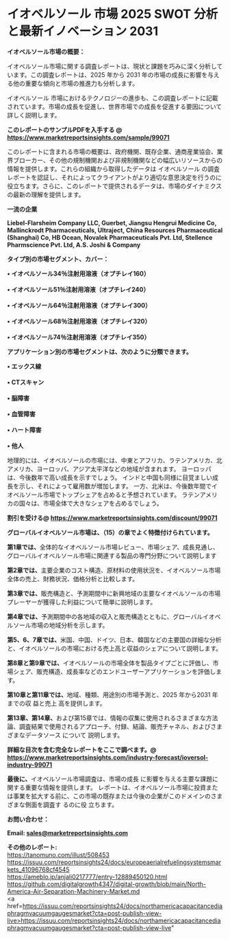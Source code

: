 # イオベルソール 市場 2025 SWOT 分析と最新イノベーション 2031

<strong><b>イオベルソール市場の概要：</b></strong>

イオベルソール市場に関する調査レポートは、現状と課題を巧みに深く分析しています。この調査レポートは、2025 年から 2031 年の市場の成長に影響を与える他の重要な傾向と市場の推進力も分析します。

イオベルソール 市場におけるテクノロジーの進歩も、この調査レポートに記載されています。市場の成長を促進し、世界市場での成長を促進する要因について詳しく説明します。

<strong>このレポートのサンプルPDFを入手する @ <a href=https://www.marketreportsinsights.com/sample/99071>https://www.marketreportsinsights.com/sample/99071</a></strong>

このレポートに含まれる市場の概要は、政府機関、既存企業、通商産業協会、業界ブローカー、その他の規制機関および非規制機関などの幅広いリソースからの情報を提供します。これらの組織から取得したデータは イオベルソール の調査レポートを認証し、それによってクライアントがより適切な意思決定を行うのに役立ちます。さらに、このレポートで提供されるデータは、市場のダイナミクスの最新の理解を提供します。

<strong>一流の企業</strong>

<strong><b>Liebel-Flarsheim Company LLC, Guerbet, Jiangsu Hengrui Medicine Co, Mallinckrodt Pharmaceuticals, Ultraject, China Resources Pharmaceutical (Shanghai) Co, HB Ocean, Novalek Pharmaceuticals Pvt. Ltd, Stellence Pharmscience Pvt. Ltd, A.S. Joshi & Company</b></strong>

<strong><b>タイプ別の市場セグメント、カバー：</b></strong>

<strong>• イオベルソール34％注射用溶液（オプチレイ160）<br><br>• イオベルソール51％注射用溶液（オプチレイ240）<br><br>• イオベルソール64％注射用溶液（オプチレイ300）<br><br>• イオベルソール68％注射用溶液（オプチレイ320）<br><br>• イオベルソール74％注射用溶液（オプチレイ350）</strong>

<strong><b>アプリケーション別の市場セグメントは、次のように分類できます。</b></strong>

<strong>• エックス線<br><br>• CTスキャン<br><br>• 脳障害<br><br>• 血管障害<br><br>• ハート障害<br><br>• 他人</strong>

 地理的には、イオベルソールの市場には、中東とアフリカ、ラテンアメリカ、北アメリカ、ヨーロッパ、アジア太平洋などの地域が含まれます。 ヨーロッパは、今後数年で高い成長を示すでしょう。 インドと中国も同様に目覚ましい成長を示し、それによって雇用数が増加します。 一方、北米は、今後数年間でイオベルソール市場でトップシェアを占めると予想されています。 ラテンアメリカの国々は、市場全体で大きなシェアを占めるでしょう。

<strong>割引を受ける@ <a href=https://www.marketreportsinsights.com/discount/99071>https://www.marketreportsinsights.com/discount/99071</a></strong>

<strong><b>グローバルイオベルソール市場は、（15）の章でよく特徴付けられています。</b></strong>

<strong><b>第</b></strong><strong><b>1章では、</b></strong>全体的なイオベルソール市場レビュー、市場シェア、成長見通し、グローバルイオベルソール市場に関連する製品の専門分野について説明します

<strong><b>第2章では、</b></strong>主要企業のコスト構造、原材料の使用状況を、イオベルソール市場全体の売上、財務状況、価格分析と比較します。

<strong><b>第3章では、</b></strong>販売構造と、予測期間中に新興地域の主要なイオベルソールの市場プレーヤーが獲得した利益について簡単に説明します。

<strong><b>第4章では、</b></strong>予測期間中の各地域の収入と販売構造とともに、グローバルイオベルソール市場の地域分析を示します。

<strong><b>第5、6、7章では、</b></strong>米国、中国、ドイツ、日本、韓国などの主要国の詳細な分析と、イオベルソールの市場における売上高と収益のシェアについて説明します。

<strong><b>第8章と第9章では、</b></strong>イオベルソールの市場全体を製品タイプごとに評価し、市場シェア、販売構造、成長率などのエンドユーザーアプリケーションを評価します。

<strong><b>第10章と第11章では、</b></strong>地域、種類、用途別の市場予測と、2025 年から2031 年までの収 益と売上 高を提供します。

<strong><b>第13章、第14章、</b></strong>および第15章では、情報の収集に使用されるさまざまな方法論、調査結果で使用されるアプローチ、付録、結論、販売チャネル、およびさまざまなデータソース について 説明します。

<strong>詳細な目次を含む完全なレポートをここで調べます。@ <a href=https://www.marketreportsinsights.com/industry-forecast/ioversol-industry-99071>https://www.marketreportsinsights.com/industry-forecast/ioversol-industry-99071</a></strong>

<strong><b>最後に、</b></strong>イオベルソール市場調査は、市場の成長 に影響を</a>与える主要な課題に関する重要な情報を提供します。 レポートは、イオベルソール市場に投資または事業を拡大する前に、この市場の既存または今後の企業がこのドメインのさまざまな側面を調査す るのに役 立ちます。

<strong><b>お問い合わせ：</b></strong>

<strong>Email: </strong><a href=mailto:sales@marketreportsinsights.com><strong>sales@marketreportsinsights.com</strong></a>

<strong>その他のレポート:</strong>
<br>
<a href=https://tanomuno.com/illust/508453>https://tanomuno.com/illust/508453</a>
<br>
<a href=https://issuu.com/reportsinsights24/docs/europeaerialrefuelingsystemsmarkets_41096768cf4545>https://issuu.com/reportsinsights24/docs/europeaerialrefuelingsystemsmarkets_41096768cf4545</a>
<br>
<a href=https://ameblo.jp/anjali0217777/entry-12889450120.html>https://ameblo.jp/anjali0217777/entry-12889450120.html</a>
<br>
<a href=https://github.com/digitalgrowth4347/digital-growth/blob/main/North-America-Air-Separation-Machinery-Market.md>https://github.com/digitalgrowth4347/digital-growth/blob/main/North-America-Air-Separation-Machinery-Market.md</a>
<br>
<a href=https://issuu.com/reportsinsights24/docs/northamericacapacitancediaphragmvacuumgaugesmarket?cta=post-publish-view-live>https://issuu.com/reportsinsights24/docs/northamericacapacitancediaphragmvacuumgaugesmarket?cta=post-publish-view-live</a>"
